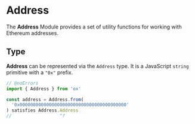 # Address

The **Address** Module provides a set of utility functions for working with Ethereum addresses.

## Type

**Address** can be represented via the `Address` type. It is a JavaScript `string` primitive with a `"0x"` prefix.

```ts twoslash
// @noErrors
import { Address } from 'ox'

const address = Address.from(
  '0x0000000000000000000000000000000000000000'
) satisfies Address.Address
//                  ^? 



```